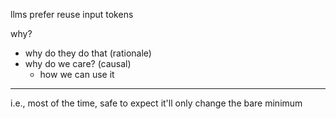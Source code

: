 llms prefer reuse input tokens

why?
- why do they do that (rationale)
- why do we care? (causal)
  - how we can use it

---

i.e., most of the time, safe to expect it'll only change the bare minimum
